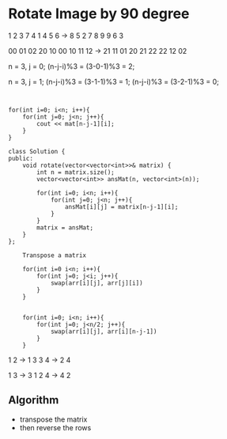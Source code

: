 # Rotate Image by 90 degree


1 2 3        7 4 1
4 5 6   ->   8 5 2
7 8 9        9 6 3



00 01 02    20 10 00
10 11 12 -> 21 11 01
20 21 22    22 12 02





n = 3, j = 0;
(n-j-i)%3 = (3-0-1)%3 = 2;


n = 3, j = 1;
(n-j-i)%3 = (3-1-1)%3 = 1;
(n-j-i)%3 = (3-2-1)%3 = 0;

```


for(int i=0; i<n; i++){
    for(int j=0; j<n; j++){
        cout << mat[n-j-1][i];
    }
}
```


```
class Solution {
public:
    void rotate(vector<vector<int>>& matrix) {
        int n = matrix.size();
        vector<vector<int>> ansMat(n, vector<int>(n));
        
        for(int i=0; i<n; i++){
            for(int j=0; j<n; j++){
                ansMat[i][j] = matrix[n-j-1][i];
            }
        }
        matrix = ansMat;
    }
};
```



```
    Transpose a matrix

    for(int i=0 i<n; i++){
        for(int j=0; j<i; j++){
            swap(arr[i][j], arr[j][i])
        }
    }


    for(int i=0; i<n; i++){
        for(int j=0; j<n/2; j++){
            swap(arr[i][j], arr[i][n-j-1])
        }
    }

```
1 2  ->  1 3
3 4  ->  2 4

1 3  -> 3 1
2 4  -> 4 2

## Algorithm

- transpose the matrix
- then reverse the rows